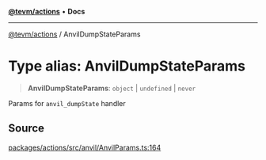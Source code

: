 [**@tevm/actions**](../README.md) • **Docs**

***

[@tevm/actions](../globals.md) / AnvilDumpStateParams

# Type alias: AnvilDumpStateParams

> **AnvilDumpStateParams**: `object` \| `undefined` \| `never`

Params for `anvil_dumpState` handler

## Source

[packages/actions/src/anvil/AnvilParams.ts:164](https://github.com/evmts/tevm-monorepo/blob/main/packages/actions/src/anvil/AnvilParams.ts#L164)
